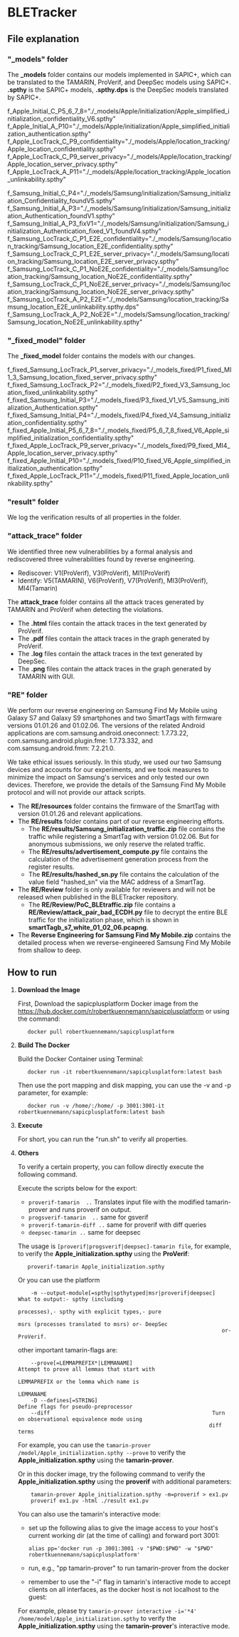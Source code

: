 # BLETracker
## File explanation

### "_models" folder
The **_models** folder contains our models implemented in SAPIC+, which can be translated to the TAMARIN, ProVerif, and DeepSec models using SAPIC+.  
**.spthy** is the SAPIC+ models, **.spthy.dps** is the DeepSec models translated by SAPIC+.

f_Apple_Initial_C_P5_6_7_8="./_models/Apple/initialization/Apple_simplified_initialization_confidentiality_V6.spthy"
f_Apple_Initial_A_P10="./_models/Apple/initialization/Apple_simplified_initialization_authentication.spthy"
f_Apple_LocTrack_C_P9_confidentiality="./_models/Apple/location_tracking/Apple_location_confidentiality.spthy"
f_Apple_LocTrack_C_P9_server_privacy="./_models/Apple/location_tracking/Apple_location_server_privacy.spthy"
f_Apple_LocTrack_A_P11="./_models/Apple/location_tracking/Apple_location_unlinkability.spthy"

f_Samsung_Initial_C_P4="./_models/Samsung/initialization/Samsung_initialization_Confidentiality_foundV5.spthy"
f_Samsung_Initial_A_P3="./_models/Samsung/initialization/Samsung_initialization_Authentication_foundV1.spthy"
f_Samsung_Initial_A_P3_fixV1="./_models/Samsung/initialization/Samsung_initialization_Authentication_fixed_V1_foundV4.spthy"
f_Samsung_LocTrack_C_P1_E2E_confidentiality="./_models/Samsung/location_tracking/Samsung_location_E2E_confidentiality.spthy"
f_Samsung_LocTrack_C_P1_E2E_server_privacy="./_models/Samsung/location_tracking/Samsung_location_E2E_server_privacy.spthy"
f_Samsung_LocTrack_C_P1_NoE2E_confidentiality="./_models/Samsung/location_tracking/Samsung_location_NoE2E_confidentiality.spthy"
f_Samsung_LocTrack_C_P1_NoE2E_server_privacy="./_models/Samsung/location_tracking/Samsung_location_NoE2E_server_privacy.spthy"
f_Samsung_LocTrack_A_P2_E2E="./_models/Samsung/location_tracking/Samsung_location_E2E_unlinkability.spthy.dps"
f_Samsung_LocTrack_A_P2_NoE2E="./_models/Samsung/location_tracking/Samsung_location_NoE2E_unlinkability.spthy"


### "_fixed_model" folder
The **_fixed_model** folder contains the models with our changes.

f_fixed_Samsung_LocTrack_P1_server_privacy="./_models_fixed/P1_fixed_MI1_3_Samsung_location_fixed_server_privacy.spthy"
f_fixed_Samsung_LocTrack_P2="./_models_fixed/P2_fixed_V3_Samsung_location_fixed_unlinkability.spthy"
f_fixed_Samsung_Initial_P3="./_models_fixed/P3_fixed_V1_V5_Samsung_initialization_Authentication.spthy"
f_fixed_Samsung_Initial_P4="./_models_fixed/P4_fixed_V4_Samsung_initialization_confidentiality.spthy"
f_fixed_Apple_Initial_P5_6_7_8="./_models_fixed/P5_6_7_8_fixed_V6_Apple_simplified_initialization_confidentiality.spthy"
f_fixed_Apple_LocTrack_P9_server_privacy="./_models_fixed/P9_fixed_MI4_Apple_location_server_privacy.spthy"
f_fixed_Apple_Initial_P10="./_models_fixed/P10_fixed_V6_Apple_simplified_initialization_authentication.spthy"
f_fixed_Apple_LocTrack_P11="./_models_fixed/P11_fixed_Apple_location_unlinkability.spthy"

### "result" folder
We log the verification results of all properties in the folder.

### "attack_trace" folder
We identified three new vulnerabilities by a formal analysis and rediscovered three vulnerabilities found by reverse engineering.
- Rediscover: V1(ProVerif), V3(ProVerif), MI1(ProVerif)
- Identify: V5(TAMARIN), V6(ProVerif), V7(ProVerif), MI3(ProVerif), MI4(Tamarin)

The **attack_trace** folder contains all the attack traces generated by TAMARIN and ProVerif when detecting the violations.
- The **.html** files contain the attack traces in the text generated by ProVerif.
- The **.pdf** files contain the attack traces in the graph generated by ProVerif.
- The **.log** files contain the attack traces in the text generated by DeepSec.
- The **.png** files contain the attack traces in the graph generated by TAMARIN with GUI.

### "RE" folder
We perform our reverse engineering on Samsung Find My Mobile using Galaxy S7 and Galaxy S9 smartphones and two SmartTags with firmware versions 01.01.26 and 01.02.06. The versions of the related Android applications are com.samsung.android.oneconnect: 1.7.73.22, com.samsung.android.plugin.fme: 1.7.73.332, and com.samsung.android.fmm: 7.2.21.0.

We take ethical issues seriously. In this study, we used our two Samsung devices and accounts for our experiments, and we took measures to minimize the impact on Samsung's services and only tested our own devices. Therefore, we provide the details of the Samsung Find My Mobile protocol and will not provide our attack scripts.

- The **RE/resources** folder contains the firmware of the SmartTag with version 01.01.26 and relevant applications.
- The **RE/results** folder contains part of our reverse engineering efforts.
  * The **RE/results/Samsung_initialization_traffic.zip** file contains the traffic while registering a SmartTag with version 01.02.06. But for anonymous submissions, we only reserve the related traffic.
  * The **RE/results/advertisement_compute.py** file contains the calculation of the advertisement generation process from the register results.
  * The **RE/results/hashed_sn.py** file contains the calculation of the value field "hashed_sn" via the MAC address of a SmartTag.
- The **RE/Review** folder is only available for reviewers and will not be released when published in the BLETracker repository.
  * The **RE/Review/PoC_BLEtraffic.zip** file contains a **RE/Review/attack_pair_bad_ECDH.py** file to decrypt the entire BLE traffic for the initialization phase, which is shown in **smartTagb_s7_white_01_02_06.pcapng**.
- The **Reverse Engineering for Samsung Find My Mobile.zip** contains the detailed process when we reverse-engineered Samsung Find My Mobile from shallow to deep.
## How to run
1. **Download the Image**

    First, Download the sapicplusplatform Docker image from the https://hub.docker.com/r/robertkuennemann/sapicplusplatform or using the command: 

    ```
       docker pull robertkuennemann/sapicplusplatform
    ```


2. **Build The Docker**

    Build the Docker Container using Terminal: 

    ```
       docker run -it robertkuennemann/sapicplusplatform:latest bash
    ```

    Then use the port mapping and disk mapping, you can use the -v and -p parameter, for example: 

    ```
       docker run -v /home/:/home/ -p 3001:3001-it robertkuennemann/sapicplusplatform:latest bash
    ```

3. **Execute**
   
    For short, you can run the "run.sh" to verify all properties.

4. **Others**
   
    To verify a certain property, you can follow directly execute the following command.
   
    Execute the scripts below for the export:
      -  `proverif-tamarin  ..` Translates input file with the modified tamarin-prover and runs proverif on output.
      -  `progsverif-tamarin  ..` same for gsverif
      -  `proverif-tamarin-diff ..` same for proverif with diff queries
      -  `deepsec-tamarin ..` same for deepsec
    
    The usage is `[proverif|progsverif|deepsec]-tamarin file`, for example, to verify the **Apple_initialization.spthy** using the **ProVerif**:
    
    ```
       proverif-tamarin Apple_initialization.spthy
    ```
    
    
    Or you can use the platform
    
    ```
        -m --output-module[=spthy|spthytyped|msr|proverif|deepsec]  What to output:- spthy (including
                                                                    processes),- spthy with explicit types,- pure
                                                                    msrs (processes translated to msrs) or- DeepSec
                                                                    or- ProVerif.
    ```
    
      other important tamarin-flags are:
    
      ```
          --prove[=LEMMAPREFIX*|LEMMANAME]                         Attempt to prove all lemmas that start with
                                                                  LEMMAPREFIX or the lemma which name is
                                                                  LEMMANAME
          -D --defines[=STRING]                                       Define flags for pseudo-preprocessor
          --diff                                                   Turn on observational equivalence mode using
                                                                  diff terms
      ```
    
    For example, you can use the ```tamarin-prover /model/Apple_initialization.spthy --prove``` to verify the **Apple_initialization.spthy** using the **tamarin-prover**.
    
    Or in this docker image, try the following command to verify the **Apple_initialization.spthy** using the **proverif** with additional parameters:
    
    ```
        tamarin-prover Apple_initialization.spthy -m=proverif > ex1.pv
        proverif ex1.pv -html ./result ex1.pv 
    ```
    
    
    You can also use the tamarin's interactive mode:
    
    - set up the following alias to give the image access to your host's current working
      dir (at the time of calling) and forward port 3001:
    
      ```alias pp='docker run -p 3001:3001 -v "$PWD:$PWD" -w "$PWD" robertkuennemann/sapicplusplatform'```
    
    - run, e.g., "pp tamarin-prover" to run tamarin-prover from the docker
    - remember to use the "-i" flag in tamarin's interactive mode to accept clients
      on all interfaces, as the docker host is not localhost to the guest:
    
    For example, please try ```tamarin-prover interactive -i='*4' /home/model/Apple_initialization.spthy``` to verify the **Apple_initialization.spthy** using the **tamarin-prover**'s interactive mode.
